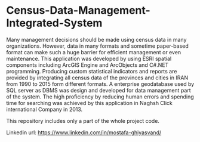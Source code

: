 # Census-Data-Management-Integrated-System
Many management decisions should be made using census data in many organizations. However, data in many formats and sometime paper-based format can make such a huge barrier for efficient management or even maintenance. This application was developed by using ESRI spatial components including ArcGIS Engine and ArcObjects and C#.NET programming. Producing custom statistical indicators and reports are provided by integrating all census data of the provinces and cities in IRAN from 1990 to 2015 form different formats.  A enterprise geodatabase used by SQL server as DBMS was design and developed for data management part of the system. The high proficiency by reducing human errors and spending time for searching was achieved by this application in Naghsh Click international Company in 2013. 

This repository includes only a part of the whole project code.

Linkedin url: https://www.linkedin.com/in/mostafa-ghiyasvand/
